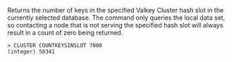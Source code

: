 Returns the number of keys in the specified Valkey Cluster hash slot in the
currently selected database. The command only queries the local data set, 
so contacting a node that is not serving the specified hash slot will always 
result in a count of zero being returned.


```
> CLUSTER COUNTKEYSINSLOT 7000
(integer) 50341
```
